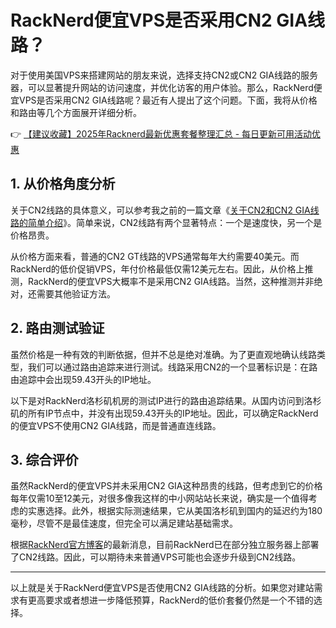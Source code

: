 # RackNerd便宜VPS是否采用CN2 GIA线路？

对于使用美国VPS来搭建网站的朋友来说，选择支持CN2或CN2 GIA线路的服务器，可以显著提升网站的访问速度，并优化访客的用户体验。那么，RackNerd便宜VPS是否采用CN2 GIA线路呢？最近有人提出了这个问题。下面，我将从价格和路由等几个方面展开详细分析。

👉 [【建议收藏】2025年Racknerd最新优惠套餐整理汇总 - 每日更新可用活动优惠](https://bit.ly/Rack_Nerd)

## 1. 从价格角度分析

关于CN2线路的具体意义，可以参考我之前的一篇文章《[关于CN2和CN2 GIA线路的简单介绍](https://walixz.com/cn2-gia-intro.html)》。简单来说，CN2线路有两个显著特点：一个是速度快，另一个是价格昂贵。

从价格方面来看，普通的CN2 GT线路的VPS通常每年大约需要40美元。而RackNerd的低价促销VPS，年付价格最低仅需12美元左右。因此，从价格上推测，RackNerd的便宜VPS大概率不是采用CN2 GIA线路。当然，这种推测并非绝对，还需要其他验证方法。

## 2. 路由测试验证

虽然价格是一种有效的判断依据，但并不总是绝对准确。为了更直观地确认线路类型，我们可以通过路由追踪来进行测试。线路采用CN2的一个显著标识是：在路由追踪中会出现59.43开头的IP地址。

以下是对RackNerd洛杉矶机房的测试IP进行的路由追踪结果。从国内访问到洛杉矶的所有IP节点中，并没有出现59.43开头的IP地址。因此，可以确定RackNerd的便宜VPS不使用CN2 GIA线路，而是普通直连线路。

## 3. 综合评价

虽然RackNerd的便宜VPS并未采用CN2 GIA这种昂贵的线路，但考虑到它的价格每年仅需10至12美元，对很多像我这样的中小网站站长来说，确实是一个值得考虑的实惠选择。此外，根据实际测速结果，它从美国洛杉矶到国内的延迟约为180毫秒，尽管不是最佳速度，但完全可以满足建站基础需求。

根据[RackNerd官方博客](https://blog.racknerd.com/cn2-gia-dedicated-servers-now-available/)的最新消息，目前RackNerd已在部分独立服务器上部署了CN2线路。因此，可以期待未来普通VPS可能也会逐步升级到CN2线路。

---

以上就是关于RackNerd便宜VPS是否使用CN2 GIA线路的分析。如果您对建站需求有更高要求或者想进一步降低预算，RackNerd的低价套餐仍然是一个不错的选择。